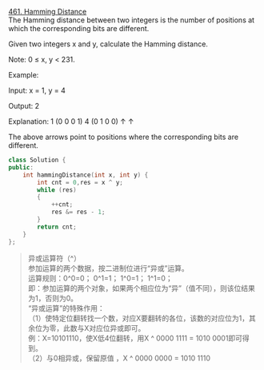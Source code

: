[461. Hamming Distance](https://leetcode.com/problems/hamming-distance/description/)  
The Hamming distance between two integers is the number of positions at which the corresponding bits are different.

Given two integers x and y, calculate the Hamming distance.

Note:
0 ≤ x, y < 231.

Example:

Input: x = 1, y = 4

Output: 2

Explanation:
1   (0 0 0 1)
4   (0 1 0 0)
       ↑   ↑

The above arrows point to positions where the corresponding bits are different.

```cpp
class Solution {
public:
	int hammingDistance(int x, int y) {
		int cnt = 0,res = x ^ y;
		while (res)
		{
			++cnt;
			res &= res - 1;
		}
		return cnt;
	}
};
```
> 异或运算符（^）  
 参加运算的两个数据，按二进制位进行“异或”运算。  
运算规则：0^0=0；   0^1=1；   1^0=1；   1^1=0；  
   即：参加运算的两个对象，如果两个相应位为“异”（值不同），则该位结果为1，否则为0。  
“异或运算”的特殊作用：  
（1）使特定位翻转找一个数，对应X要翻转的各位，该数的对应位为1，其余位为零，此数与X对应位异或即可。  
例：X=10101110，使X低4位翻转，用X ^ 0000 1111 = 1010 0001即可得到。  
（2）与0相异或，保留原值 ，X ^ 0000 0000 = 1010 1110
